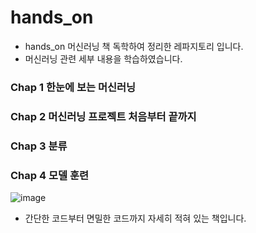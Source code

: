 # hands_on
- hands_on 머신러닝 책 독학하여 정리한 레파지토리 입니다.
- 머신러닝 관련 세부 내용을 학습하였습니다.

### Chap 1 한눈에 보는 머신러닝
### Chap 2 머신러닝 프로젝트 처음부터 끝까지
### Chap 3 분류
### Chap 4 모델 훈련

![image](https://user-images.githubusercontent.com/101409953/212378101-160e78d6-78c9-45b9-b6df-49401e496765.png)


- 간단한 코드부터 면밀한 코드까지 자세히 적혀 있는 책입니다.
